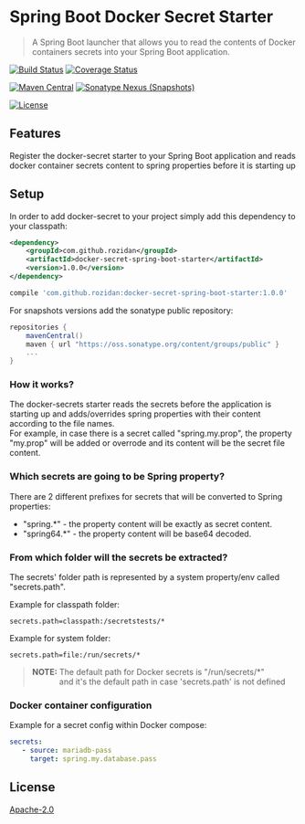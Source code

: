 # Spring Boot Docker Secret Starter

> A Spring Boot launcher that allows you to read the contents of Docker containers secrets into your Spring Boot application.

[![Build Status](https://travis-ci.org/rozidan/docker-secret-spring-boot-starter.svg?branch=master)](https://travis-ci.org/rozidan/docker-secret-spring-boot-starter)
[![Coverage Status](https://coveralls.io/repos/github/rozidan/docker-secret-spring-boot-starter/badge.svg?branch=master)](https://coveralls.io/github/rozidan/docker-secret-spring-boot-starter?branch=master)

[![Maven Central](https://maven-badges.herokuapp.com/maven-central/com.github.rozidan/docker-secret-spring-boot-starter/badge.svg)](https://maven-badges.herokuapp.com/maven-central/com.github.rozidan/docker-secret-spring-boot-starter/)
[![Sonatype Nexus (Snapshots)](https://img.shields.io/nexus/s/https/oss.sonatype.org/com.github.rozidan/docker-secret-spring-boot-starter.svg)](https://oss.sonatype.org/content/repositories/snapshots/com/github/rozidan/docker-secret-spring-boot-starter/)

[![License](http://img.shields.io/:license-apache-brightgreen.svg)](http://www.apache.org/licenses/LICENSE-2.0.html)

## Features

Register the docker-secret starter to your Spring Boot application and reads docker container secrets content to spring
properties before it is starting up

## Setup

In order to add docker-secret to your project simply add this dependency to your classpath:

```xml
<dependency>
    <groupId>com.github.rozidan</groupId>
    <artifactId>docker-secret-spring-boot-starter</artifactId>
    <version>1.0.0</version>
</dependency>
```

```groovy
compile 'com.github.rozidan:docker-secret-spring-boot-starter:1.0.0'
```

For snapshots versions add the sonatype public repository:

```groovy
repositories {
    mavenCentral()
    maven { url "https://oss.sonatype.org/content/groups/public" }
    ...
}
```

### How it works?

The docker-secrets starter reads the secrets before the application is starting up and adds/overrides spring properties
with their content according to the file names.
<br>
For example, in case there is a secret called "spring.my.prop", the property "my.prop" will be added or overrode and its
content will be the secret file content.

### Which secrets are going to be Spring property?

There are 2 different prefixes for secrets that will be converted to Spring properties:

* "spring.*" - the property content will be exactly as secret content.
* "spring64.*" - the property content will be base64 decoded.

### From which folder will the secrets be extracted?

The secrets' folder path is represented by a system property/env called "secrets.path".

Example for classpath folder:

```shell
secrets.path=classpath:/secretstests/*
```

Example for system folder:

```shell
secrets.path=file:/run/secrets/*
```

> **NOTE:** The default path for Docker secrets is "/run/secrets/*"
<br>&nbsp; &nbsp; &nbsp; &nbsp; &nbsp; &nbsp; 
> and it's the default path in case 'secrets.path' is not defined

### Docker container configuration

Example for a secret config within Docker compose:

```yaml
secrets:
   - source: mariadb-pass
     target: spring.my.database.pass
```      

## License

[Apache-2.0](http://www.apache.org/licenses/LICENSE-2.0)